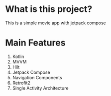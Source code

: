 # What is this project?
This is a simple movie app with jetpack compose 

# Main Features
1. Kotlin
1. MVVM
1. Hilt
1. Jetpack Compose
1. Navigation Components
1. Retrofit2
1. Single Activity Architecture

